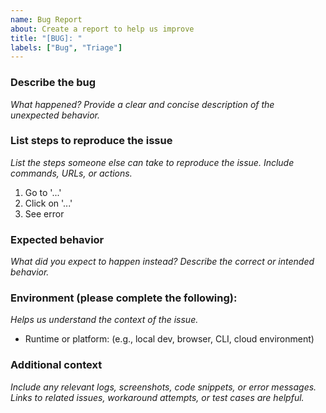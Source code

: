 ```yaml
---
name: Bug Report
about: Create a report to help us improve
title: "[BUG]: "
labels: ["Bug", "Triage"]
---
```


### Describe the bug  
*What happened? Provide a clear and concise description of the unexpected behavior.*

### List steps to reproduce the issue 
*List the steps someone else can take to reproduce the issue. Include commands, URLs, or actions.*  
1. Go to '...'  
2. Click on '...'  
3. See error

### Expected behavior  
*What did you expect to happen instead? Describe the correct or intended behavior.*

### Environment (please complete the following):  
*Helps us understand the context of the issue.*  
- Runtime or platform: (e.g., local dev, browser, CLI, cloud environment)

### Additional context  
*Include any relevant logs, screenshots, code snippets, or error messages. Links to related issues, workaround attempts, or test cases are helpful.*
